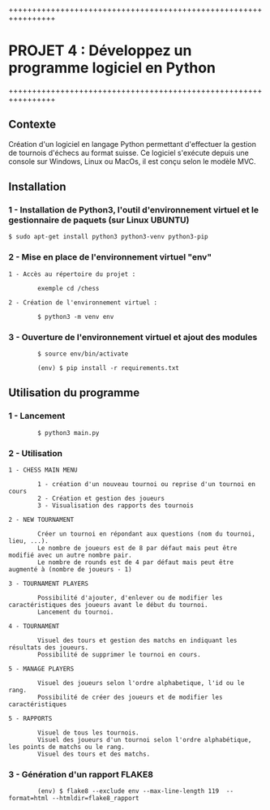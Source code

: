 ++++++++++++++++++++++++++++++++++++++++++++++++++++++++++++++++

# PROJET 4 : Développez un programme logiciel en Python

++++++++++++++++++++++++++++++++++++++++++++++++++++++++++++++++

## Contexte

Création d'un logiciel en langage Python permettant d'effectuer la gestion de tournois d'échecs au format suisse.
Ce logiciel s'exécute depuis une console sur Windows, Linux ou MacOs, il est conçu selon le modèle MVC.


## Installation


### 1 - Installation de Python3, l'outil d'environnement virtuel et le gestionnaire de paquets (sur Linux UBUNTU)
    

    $ sudo apt-get install python3 python3-venv python3-pip


### 2 - Mise en place de l'environnement virtuel "env"


    1 - Accès au répertoire du projet :
            
            exemple cd /chess

    2 - Création de l'environnement virtuel :
            
            $ python3 -m venv env


### 3 - Ouverture de l'environnement virtuel et ajout des modules


            $ source env/bin/activate
            
            (env) $ pip install -r requirements.txt
            

## Utilisation du programme


### 1 - Lancement


            $ python3 main.py


### 2 - Utilisation


    1 - CHESS MAIN MENU

            1 - création d'un nouveau tournoi ou reprise d'un tournoi en cours
            2 - Création et gestion des joueurs
            3 - Visualisation des rapports des tournois

    2 - NEW TOURNAMENT

            Créer un tournoi en répondant aux questions (nom du tournoi, lieu, ...).
            Le nombre de joueurs est de 8 par défaut mais peut être modifié avec un autre nombre pair.
            Le nombre de rounds est de 4 par défaut mais peut être augmenté à (nombre de joueurs - 1)

    3 - TOURNAMENT PLAYERS

            Possibilité d'ajouter, d'enlever ou de modifier les caractéristiques des joueurs avant le début du tournoi.
            Lancement du tournoi.

    4 - TOURNAMENT

            Visuel des tours et gestion des matchs en indiquant les résultats des joueurs.
            Possibilité de supprimer le tournoi en cours.

    5 - MANAGE PLAYERS

            Visuel des joueurs selon l'ordre alphabetique, l'id ou le rang.
            Possibilité de créer des joueurs et de modifier les caractéristiques

    5 - RAPPORTS

            Visuel de tous les tournois. 
            Visuel des joueurs d'un tournoi selon l'ordre alphabétique, les points de matchs ou le rang.
            Visuel des tours et des matchs.


### 3 - Génération d'un rapport FLAKE8


            (env) $ flake8 --exclude env --max-line-length 119  --format=html --htmldir=flake8_rapport
